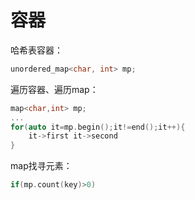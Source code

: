 # 容器

哈希表容器：

```cpp
unordered_map<char, int> mp;
```

遍历容器、遍历map：

```cpp
map<char,int> mp;
...
for(auto it=mp.begin();it!=end();it++){
    it->first it->second
}
```

map找寻元素：

```cpp
if(mp.count(key)>0)
```

